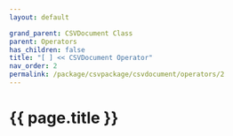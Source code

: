 ```yaml
---
layout: default

grand_parent: CSVDocument Class
parent: Operators
has_children: false
title: "[ ] << CSVDocument Operator"
nav_order: 2
permalink: /package/csvpackage/csvdocument/operators/2
---
```

# {{ page.title }}
